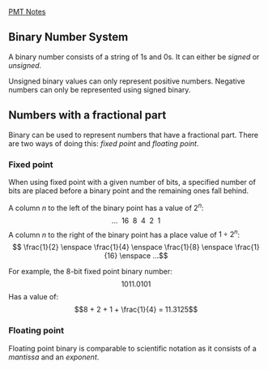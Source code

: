 [PMT Notes](https://www.physicsandmathstutor.com/pdf-pages/?pdf=https%3A%2F%2Fpmt.physicsandmathstutor.com%2Fdownload%2FComputer-Science%2FA-level%2FNotes%2FAQA%2F05-Fundamentals-of-Data-Representation%2FAdvanced%2F5.4.%20Binary%20Number%20System%20-%20Advanced.pdf)
## Binary Number System

A binary number consists of a string of 1s and 0s. It can either be *signed* or *unsigned*.

Unsigned binary values can only represent positive numbers. Negative numbers can only be represented using signed binary.

## Numbers with a fractional part

Binary can be used to represent numbers that have a fractional part. There are two ways of doing this: *fixed point* and *floating point*.

### Fixed point

When using fixed point with a given number of bits, a specified number of bits are placed before a binary point and the remaining ones fall behind.

A column $n$ to the left of the binary point has a value of $2^n$:
$$... \enspace 16 \enspace 8 \enspace 4 \enspace 2 \enspace1$$
A column $n$ to the right of the binary point has a place value of $1 \div 2^n$:
$$ \frac{1}{2} \enspace \frac{1}{4} \enspace \frac{1}{8} \enspace \frac{1}{16} \enspace ...$$

For example, the 8-bit fixed point binary number:
$$1011.0101$$
Has a value of:
$$8 + 2 + 1 + \frac{1}{4} = 11.3125$$
### Floating point

Floating point binary is comparable to scientific notation as it consists of a *mantissa* and an *exponent*.

